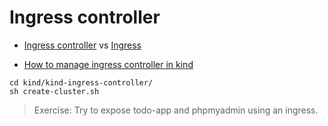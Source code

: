 # Ingress controller

- [Ingress controller](https://kubernetes.io/docs/concepts/services-networking/ingress-controllers/) vs [Ingress](https://kubernetes.io/docs/concepts/services-networking/ingress/)

- [How to manage ingress controller in kind](https://kind.sigs.k8s.io/docs/user/ingress/)
```
cd kind/kind-ingress-controller/
sh create-cluster.sh
```

> Exercise: Try to expose todo-app and phpmyadmin using an ingress.